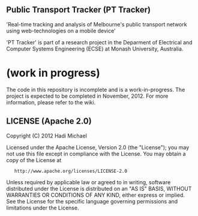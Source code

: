Public Transport Tracker (PT Tracker)
---------------
'Real-time tracking and analysis of Melbourne's public transport network using web-technologies on a mobile device'

'PT Tracker' is part of a research project in the Deparment of Electrical and Computer Systems Engineering (ECSE) at Monash University, Australia.

(work in progress)
===============
The code in this repository is incomplete and is a work-in-progress. The project is expected to be completed in November, 2012. For more information, please refer to the wiki.


LICENSE (Apache 2.0)
---------------
Copyright (C) 2012 Hadi Michael

   Licensed under the Apache License, Version 2.0 (the "License");
   you may not use this file except in compliance with the License.
   You may obtain a copy of the License at

       http://www.apache.org/licenses/LICENSE-2.0

   Unless required by applicable law or agreed to in writing, software
   distributed under the License is distributed on an "AS IS" BASIS,
   WITHOUT WARRANTIES OR CONDITIONS OF ANY KIND, either express or implied.
   See the License for the specific language governing permissions and
   limitations under the License.